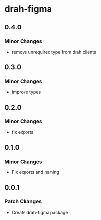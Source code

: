 # drah-figma

## 0.4.0

### Minor Changes

-   remove unrequired type from drah clients

## 0.3.0

### Minor Changes

-   improve types

## 0.2.0

### Minor Changes

-   fix exports

## 0.1.0

### Minor Changes

-   Fix exports and naming

## 0.0.1

### Patch Changes

-   Create drah-figma package
